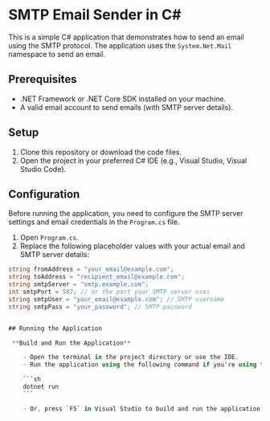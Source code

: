 ﻿# SMTP Email Sender in C#

This is a simple C# application that demonstrates how to send an email using the SMTP protocol. The application uses the `System.Net.Mail` namespace to send an email.

## Prerequisites

- .NET Framework or .NET Core SDK installed on your machine.
- A valid email account to send emails (with SMTP server details).

## Setup

1. Clone this repository or download the code files.
2. Open the project in your preferred C# IDE (e.g., Visual Studio, Visual Studio Code).

## Configuration

Before running the application, you need to configure the SMTP server settings and email credentials in the `Program.cs` file.

1. Open `Program.cs`.
2. Replace the following placeholder values with your actual email and SMTP server details:

```csharp
string fromAddress = "your_email@example.com";
string toAddress = "recipient_email@example.com";
string smtpServer = "smtp.example.com";
int smtpPort = 587; // or the port your SMTP server uses
string smtpUser = "your_email@example.com"; // SMTP username
string smtpPass = "your_password"; // SMTP password


## Running the Application

 **Build and Run the Application**

    - Open the terminal in the project directory or use the IDE.
    - Run the application using the following command if you're using the command line:

    ```sh
    dotnet run
    ```

    - Or, press `F5` in Visual Studio to build and run the application.